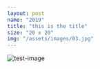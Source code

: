 ```yaml
---
layout: post
name: "2019"
title: "this is the title"
size: "20 x 20"
img: "/assets/images/03.jpg"
---
```


![test-image](/assets/images/03.jpg)
